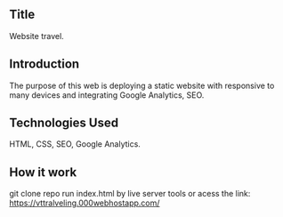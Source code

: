 ## Title

Website travel.

## Introduction

The purpose of this web is deploying a static website with responsive to many devices and integrating Google Analytics, SEO.

## Technologies Used

HTML, CSS, SEO, Google Analytics.

## How it work

git clone repo run index.html by live server tools or acess the link: https://vttralveling.000webhostapp.com/
